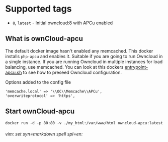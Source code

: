 # Supported tags

* `8`, `latest` - Initial owncloud:8 with APCu enabled

## What is ownCloud-apcu

The default docker image hasn't enabled any memcached. This docker installs `php-apcu` and enables it. Suitable if you are going to run Owncloud in a single instance. If you are running Owncloud in multiple instances for load balancing, use memcached. You can look at this dockers [entrypoint-apcu.sh](https://github.com/aheimsbakk/owncloud-apcu/blob/master/entrypoint-apcu.sh) to see how to preseed Owncloud configuration.

Options added to the config file

    'memcache.local' => '\\OC\\Memcache\\APCu',
    'overwriteprotocol' => 'https',

## Start ownCloud-apcu

```
docker run -d -p 80:80 -v ./my_html:/var/www/html owncloud-apcu:latest
```

###### vim: set syn=markdown spell spl=en:
